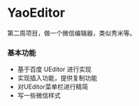 # YaoEditor
第二周项目，做一个微信编辑器，类似秀米等。

### 基本功能
* 基于百度 UEditor 进行实现
* 实现插入功能，提供复制功能
* 对UEditor菜单栏进行精简
* 写一些微信样式



